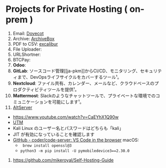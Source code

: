 # Projects for Private Hosting ( on-prem )

1. Email: [Dovecot](https://www.dovecot.org/download/)
2. Archive: [ArchiveBox](https://github.com/ArchiveBox)
3. PDF to CSV: [excalibur](https://github.com/camelot-dev/excalibur)
4. File Uploader: 
5. URLShortner: 
6. BTCPay: 
7. **Odoo**: 
8. **GitLab**: ソースコード管理[[ja-pkm]]からCI/CD、モニタリング、セキュリティまで、DevOpsライフサイクルをカバーするツール¹。
9. **Nextcloud**: ファイル共有、カレンダー、メールなど、クラウドベースのプロダクティビティツールを提供¹。
10. **Mattermost**: Slackのようなチャットツールで、プライベートな環境でのコミュニケーションを可能にします¹。
11. [AltServer](https://faq.altstore.io/getting-started/how-to-install-altstore-windows) 
   - https://www.youtube.com/watch?v=CaEYhX1Q90w
   - [UTM](https://getutm.app/) 
   - Kali Linux のユーザー名とパスワードはどちらも「kali」
   -  JIT が有効になっていることを確認します
- [GitHub - coder/code-server: VS Code in the browser](https://github.com/cdr/code-server)
  macOS:
  - ` brew install openssl@3`
  - `python3 -m pip install -U pymobiledevice3==2.30.0`


1. https://github.com/mikeroyal/Self-Hosting-Guide